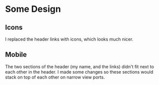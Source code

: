 # Some Design

## Icons

I replaced the header links with icons, which looks much nicer.

## Mobile

The two sections of the header (my name, and the links) didn't fit next to each other in the header. I made some changes so these sections would stack on top of each other on narrow view ports.
